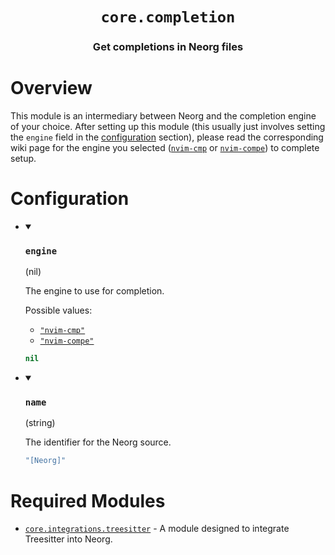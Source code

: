<div align="center">

# `core.completion`

### Get completions in Neorg files





</div>

# Overview


This module is an intermediary between Neorg and the completion engine of your choice. After setting up this
module (this usually just involves setting the `engine` field in the [configuration](#configuration) section),
please read the corresponding wiki page for the engine you selected ([`nvim-cmp`](https://github.com/nvim-neorg/neorg/wiki/Nvim-Cmp)
or [`nvim-compe`](https://github.com/nvim-neorg/neorg/wiki/Nvim-Compe)) to complete setup.

# Configuration

* <details open>
  
  <summary><h3><code>engine</h3></code> (nil)</summary>
  
  <div>
  
  The engine to use for completion.
  
  Possible values:
  - [`"nvim-cmp"`](https://github.com/nvim-neorg/neorg/wiki/Nvim-Cmp)
  - [`"nvim-compe"`](https://github.com/nvim-neorg/neorg/wiki/Nvim-Compe)
  
  </div>
  
  ```lua
  nil
  ```
  
  </details>

* <details open>
  
  <summary><h3><code>name</h3></code> (string)</summary>
  
  <div>
  
  The identifier for the Neorg source.
  
  </div>
  
  ```lua
  "[Neorg]"
  ```
  
  </details>


# Required Modules

- [`core.integrations.treesitter`](https://github.com/nvim-neorg/neorg/wiki/Treesitter-Integration) - A module designed to integrate Treesitter into Neorg.

